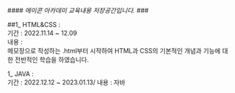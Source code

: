 #_### 에이콘 아카데미 교육내용 저장공간입니다. ###_
 
##1_ HTML&CSS :  
기간 : 2022.11.14 ~ 12.09\
내용 :\
메모장으로 작성하는 .html부터 시작하여 HTML과 CSS의 기본적인 개념과 기능에 대한 전반적인 학습을 하였습니다.
 
 
 1_ JAVA :  
 기간 : 2022.12.12 ~ 2023.01.13/
 내용 : 
 자바
 
 
 

<!--
**J-SSS/J-SSS** is a ✨ _special_ ✨ repository because its `README.md` (this file) appears on your GitHub profile.

Here are some ideas to get you started:

- 🔭 I’m currently working on ...
- 🌱 I’m currently learning ...
- 👯 I’m looking to collaborate on ...
- 🤔 I’m looking for help with ...
- 💬 Ask me about ...
- 📫 How to reach me: ...
- 😄 Pronouns: ...
- ⚡ Fun fact: ...
-->
